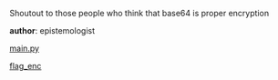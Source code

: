 Shoutout to those people who think that base64 is proper encryption

**author**: epistemologist

[main.py](https://uiuc.tf/files/7c9e0cac76b48d1605b4b3e1b6417877/main.py?token=eyJ1c2VyX2lkIjoxMjMwLCJ0ZWFtX2lkIjo2MjMsImZpbGVfaWQiOjE2fQ.YQWOYQ.s1trughJs9laAJn66SnfKaLfVvE)

[flag_enc](https://uiuc.tf/files/7d9891aa7bed8a839c3379ebc3194a4a/flag_enc?token=eyJ1c2VyX2lkIjoxMjMwLCJ0ZWFtX2lkIjo2MjMsImZpbGVfaWQiOjE3fQ.YQWOYQ.exI2pjzAKHhN-Efc7n3_THTLYZI)
